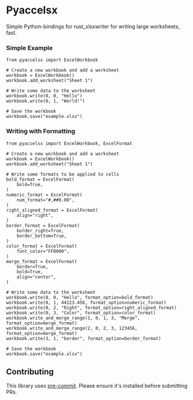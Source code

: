 # Pyaccelsx

Simple Python-bindings for rust_xlsxwriter for writing large worksheets, fast.

### Simple Example
```
from pyaccelsx import ExcelWorkbook

# Create a new workbook and add a worksheet
workbook = ExcelWorkbook()
workbook.add_worksheet("Sheet 1")

# Write some data to the worksheet
workbook.write(0, 0, "Hello")
workbook.write(0, 1, "World!")

# Save the workbook
workbook.save("example.xlsx")
```

### Writing with Formatting
```
from pyaccelsx import ExcelWorkbook, ExcelFormat

# Create a new workbook and add a worksheet
workbook = ExcelWorkbook()
workbook.add_worksheet("Sheet 1")

# Write some formats to be applied to cells
bold_format = ExcelFormat(
    bold=True,
)
numeric_format = ExcelFormat(
    num_format="#,##0.00",
)
right_aligned_format = ExcelFormat(
    align="right",
)
border_format = ExcelFormat(
    border_right=True,
    border_bottom=True,
)
color_format = ExcelFormat(
    font_color="FF0000",
)
merge_format = ExcelFormat(
    border=True,
    bold=True,
    align="center",
)

# Write some data to the worksheet
workbook.write(0, 0, "Hello", format_option=bold_format)
workbook.write(0, 1, 44123.456, format_option=numeric_format)
workbook.write(0, 2, "Right", format_option=right_aligned_format)
workbook.write(0, 3, "Color", format_option=color_format)
workbook.write_and_merge_range(1, 0, 1, 3, "Merge", format_option=merge_format)
workbook.write_and_merge_range(2, 0, 2, 3, 123456, format_option=merge_format)
workbook.write(3, 1, "border", format_option=border_format)

# Save the workbook
workbook.save("example.xlsx")
```

## Contributing

This library uses [pre-commit](https://pre-commit.com/). Please ensure it's installed before submitting PRs.
